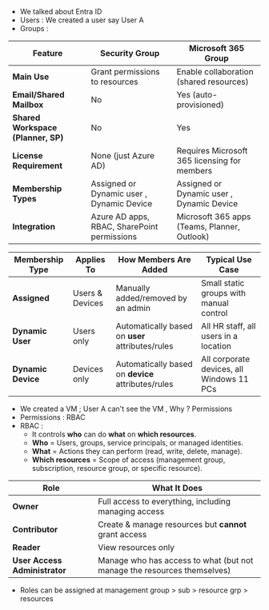 
- We talked about Entra ID
- Users : We created a user say User A
- Groups :

| Feature                          | **Security Group**                             | **Microsoft 365 Group**                     |
|---------------------------------|------------------------------------------------ |---------------------------------------------|
| **Main Use**                    | Grant permissions to resources                  | Enable collaboration (shared resources)     |
| **Email/Shared Mailbox**         | No                                             | Yes (auto-provisioned)                      |
| **Shared Workspace (Planner, SP)** | No                                           | Yes                                         |
| **License Requirement**          | None (just Azure AD)                           | Requires Microsoft 365 licensing for members|
| **Membership Types**             | Assigned or Dynamic user , Dynamic Device      | Assigned or Dynamic user , Dynamic Device   |
| **Integration**                  | Azure AD apps, RBAC, SharePoint permissions    | Microsoft 365 apps (Teams, Planner, Outlook)|


| Membership Type       | Applies To | How Members Are Added                                   | Typical Use Case                          |
|----------------------|------------|--------------------------------------------------------|-------------------------------------------|
| **Assigned**          | Users & Devices | Manually added/removed by an admin                     | Small static groups with manual control   |
| **Dynamic User**      | Users only | Automatically based on **user** attributes/rules        | All HR staff, all users in a location     |
| **Dynamic Device**    | Devices only | Automatically based on **device** attributes/rules      | All corporate devices, all Windows 11 PCs |


- We created a VM ; User A can't see the VM , Why ? Permissions
- Permissions : RBAC
- RBAC :
  - It controls **who** can do **what** on **which resources**.
  - **Who** = Users, groups, service principals, or managed identities.
  - **What** = Actions they can perform (read, write, delete, manage).
  - **Which resources** = Scope of access (management group, subscription, resource group, or specific resource).

| Role                        | What It Does                                                              |
|-----------------------------|---------------------------------------------------------------------------|
| **Owner**                   | Full access to everything, including managing access                      |
| **Contributor**             | Create & manage resources but **cannot** grant access                     |
| **Reader**                  | View resources only                                                       |
| **User Access Administrator** | Manage who has access to what (but not manage the resources themselves)  |

  - Roles can be assigned at management group > sub > resource grp > resources
